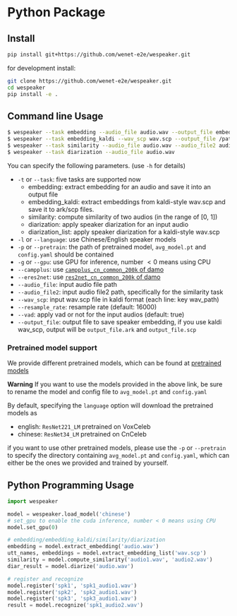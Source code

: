 # Python Package

## Install

``` sh
pip install git+https://github.com/wenet-e2e/wespeaker.git
```

for development install:

``` sh
git clone https://github.com/wenet-e2e/wespeaker.git
cd wespeaker
pip install -e .
```

## Command line Usage

``` sh
$ wespeaker --task embedding --audio_file audio.wav --output_file embedding.txt
$ wespeaker --task embedding_kaldi --wav_scp wav.scp --output_file /path/to/embedding
$ wespeaker --task similarity --audio_file audio.wav --audio_file2 audio2.wav
$ wespeaker --task diarization --audio_file audio.wav
```

You can specify the following parameters. (use `-h` for details)

* `-t` or `--task`: five tasks are supported now
    - embedding: extract embedding for an audio and save it into an output file
    - embedding_kaldi: extract embeddings from kaldi-style wav.scp and save it to ark/scp files.
    - similarity: compute similarity of two audios (in the range of [0, 1])
    - diarization: apply speaker diarization for an input audio
    - diarization_list: apply speaker diarization for a kaldi-style wav.scp
* `-l` or `--language`: use Chinese/English speaker models
* `-p` or `--pretrain`: the path of pretrained model, `avg_model.pt` and `config.yaml` should be contained
* `-g` or `--gpu`: use GPU for inference, number $< 0$ means using CPU
* `--campplus`:
  use [`campplus_cn_common_200k` of damo](https://www.modelscope.cn/models/iic/speech_campplus_sv_zh-cn_16k-common/summary)
* `--eres2net`:
  use [`res2net_cn_common_200k` of damo](https://www.modelscope.cn/models/iic/speech_eres2net_sv_zh-cn_16k-common/summary)
* `--audio_file`: input audio file path
* `--audio_file2`: input audio file2 path, specifically for the similarity task
* `--wav_scp`: input wav.scp file in kaldi format (each line: key wav_path)
* `--resample_rate`: resample rate (default: 16000)
* `--vad`: apply vad or not for the input audios (default: true)
* `--output_file`: output file to save speaker embedding, if you use kaldi wav_scp, output will be `output_file.ark`
  and `output_file.scp`

### Pretrained model support

We provide different pretrained models, which can be found
at [pretrained models](https://github.com/wenet-e2e/wespeaker/blob/master/docs/pretrained.md)

**Warning** If you want to use the models provided in the above link, be sure to rename the model and config file
to `avg_model.pt` and `config.yaml`

By default, specifying the `language` option will download the pretrained models as

* english: `ResNet221_LM` pretrained on VoxCeleb
* chinese: `ResNet34_LM` pretrained on CnCeleb

if you want to use other pretrained models, please use the `-p` or `--pretrain` to specify the directory
containing `avg_model.pt` and `config.yaml`,
which can either be the ones we provided and trained by yourself.

## Python Programming Usage

``` python
import wespeaker

model = wespeaker.load_model('chinese')
# set_gpu to enable the cuda inference, number < 0 means using CPU
model.set_gpu(0)

# embedding/embedding_kaldi/similarity/diarization
embedding = model.extract_embedding('audio.wav')
utt_names, embeddings = model.extract_embedding_list('wav.scp')
similarity = model.compute_similarity('audio1.wav', 'audio2.wav')
diar_result = model.diarize('audio.wav')

# register and recognize
model.register('spk1', 'spk1_audio1.wav')
model.register('spk2', 'spk2_audio1.wav')
model.register('spk3', 'spk3_audio1.wav')
result = model.recognize('spk1_audio2.wav')
```

